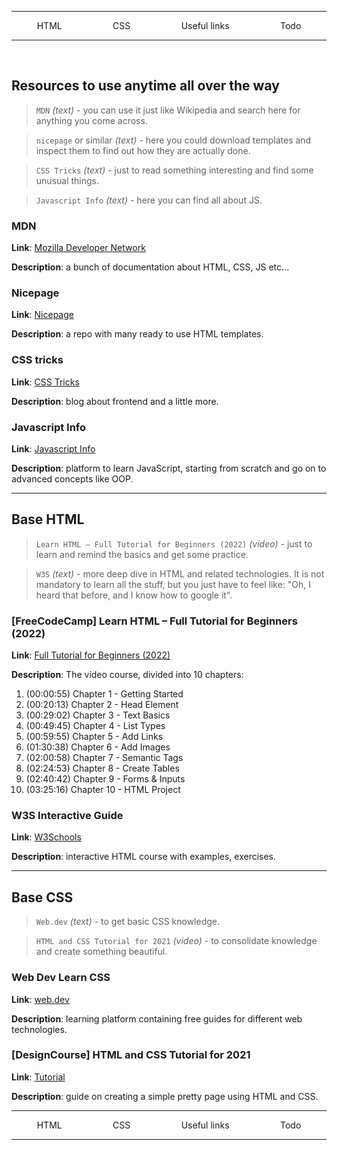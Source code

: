 <style>
.nav {
    display: flex;
    justify-content: space-around;
    flex-wrap: wrap;
}

.nav a {
    white-space: nowrap;
    text-decoration: none;
}
</style>

<hr>
<p class="nav">
    <a href="#html">HTML</a>
    <a href="#css">CSS</a>
    <a href="#useful">Useful links</a>
    <a href="todo.html">Todo</a>
</p>
<hr>
<br>

## Resources to use anytime all over the way
<span id="useful"></span>
> `MDN` _(text)_ - you can use it just like
Wikipedia and search here for anything you come across.

> `nicepage` or similar _(text)_ - here you could download templates and inspect them
to find out how they are actually done.

> `CSS Tricks` _(text)_ - just to read something interesting and find some unusual things.

> `Javascript Info` _(text)_ - here you can find all about JS. 

### MDN
**Link**: <a href="https://developer.mozilla.org/en-US/">Mozilla Developer Network</a>

**Description**: a bunch of documentation about HTML, CSS, JS etc...

### Nicepage
**Link**: <a href="https://nicepage.com/html-templates">Nicepage</a>

**Description**: a repo with many ready to use HTML templates.

### CSS tricks
**Link**: <a href="https://css-tricks.com/">CSS Tricks</a>

**Description**: blog about frontend and a little more.

### Javascript Info
**Link**: <a href="https://javascript.info/">Javascript Info</a>

**Description**: platform to learn JavaScript, starting from scratch and
go on to advanced concepts like OOP.

<hr>

## Base HTML
<span id="html"></span>
> `Learn HTML – Full Tutorial for Beginners (2022)` _(video)_ - just to learn and remind the basics and get some practice.

> `W3S` _(text)_ - more deep dive in HTML and related technologies.
It is not mandatory to learn all the stuff,
but you just have to feel like: "Oh, I heard that before, and I know how to google it".

### [FreeCodeCamp] Learn HTML – Full Tutorial for Beginners (2022)
**Link**: <a href="https://www.youtube.com/watch?v=kUMe1FH4CHE">Full Tutorial for Beginners (2022)</a>

**Description**:
The video course, divided into 10 chapters:
1. (00:00:55) Chapter 1 - Getting Started
2. (00:20:13) Chapter 2 - Head Element
3. (00:29:02) Chapter 3 - Text Basics
4. (00:49:45) Chapter 4 - List Types
5. (00:59:55) Chapter 5 - Add Links
6. (01:30:38) Chapter 6 - Add Images
7. (02:00:58) Chapter 7 - Semantic Tags
8. (02:24:53) Chapter 8 - Create Tables
9. (02:40:42) Chapter 9 - Forms & Inputs
10. (03:25:16) Chapter 10 - HTML Project

### W3S Interactive Guide
**Link**: <a href="https://www.w3schools.com/html/default.asp">W3Schools</a>

**Description**: interactive HTML course with examples, exercises.

<hr>

## Base CSS
<span id="css"></span>
> `Web.dev` _(text)_ - to get basic CSS knowledge.

> `HTML and CSS Tutorial for 2021` _(video)_ - to consolidate knowledge and create something beautiful.

### Web Dev Learn CSS

**Link**: <a href="https://web.dev/learn/css/">web.dev</a>

**Description**: learning platform containing free guides for different web technologies.

### [DesignCourse] HTML and CSS Tutorial for 2021

**Link**: <a href="https://www.youtube.com/watch?v=D-h8L5hgW-w&t=5451s">Tutorial</a>

**Description**: guide on creating a simple pretty page using HTML and CSS.

<hr>
<p class="nav">
    <a href="#html">HTML</a>
    <a href="#css">CSS</a>
    <a href="#useful">Useful links</a>
    <a href="todo.html">Todo</a>
</p>
<hr>
